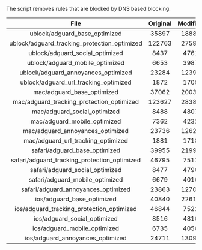 The script removes rules that are blocked by DNS based blocking.


| File | Original | Modified |
|:----:|:-----:|:-----:|
| ublock/adguard_base_optimized | 35897 | 18887 |
| ublock/adguard_tracking_protection_optimized | 122763 | 27598 |
| ublock/adguard_social_optimized | 8437 | 4761 |
| ublock/adguard_mobile_optimized | 6653 | 3987 |
| ublock/adguard_annoyances_optimized | 23284 | 12394 |
| ublock/adguard_url_tracking_optimized | 1872 | 1709 |
| mac/adguard_base_optimized | 37062 | 20033 |
| mac/adguard_tracking_protection_optimized | 123627 | 28380 |
| mac/adguard_social_optimized | 8488 | 4807 |
| mac/adguard_mobile_optimized | 7362 | 4232 |
| mac/adguard_annoyances_optimized | 23736 | 12627 |
| mac/adguard_url_tracking_optimized | 1881 | 1718 |
| safari/adguard_base_optimized | 39955 | 21997 |
| safari/adguard_tracking_protection_optimized | 46795 | 7512 |
| safari/adguard_social_optimized | 8477 | 4790 |
| safari/adguard_mobile_optimized | 6679 | 4016 |
| safari/adguard_annoyances_optimized | 23863 | 12700 |
| ios/adguard_base_optimized | 40840 | 22614 |
| ios/adguard_tracking_protection_optimized | 46844 | 7522 |
| ios/adguard_social_optimized | 8516 | 4810 |
| ios/adguard_mobile_optimized | 6735 | 4058 |
| ios/adguard_annoyances_optimized | 24711 | 13092 |